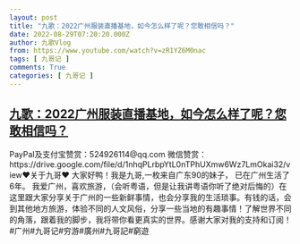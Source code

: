 ```yaml
---
layout: post
title: "九歌：2022广州服装直播基地，如今怎么样了呢？您敢相信吗？"
date: 2022-08-29T07:20:20.000Z
author: 九歌Vlog
from: https://www.youtube.com/watch?v=zR1YZ6M0nac
tags: [ 九哥记 ]
comments: True
categories: [ 九哥记 ]
---
```

<!--1661757620000-->
[九歌：2022广州服装直播基地，如今怎么样了呢？您敢相信吗？](https://www.youtube.com/watch?v=zR1YZ6M0nac)
------

<div>
PayPaI及支付宝赞赏：524926114@qq.com 微信赞赏：https://drive.google.com/file/d/1nhqPLrbpYtL0nTPhUXmw6Wz7LmOkai32/view♥关于九哥♥ 大家好鸭！我是九哥,一枚来自广东90的妹子， 已在广州生活了6年。 我爱广州，喜欢旅游，（会听粤语，但是让我讲粤语你听了绝对后悔的）在这里跟大家分享关于广州的一些新鲜事情，也会分享我的生活琐事。有钱的话，会到其他地方旅游，体验不同的人文风俗，分享一些当地的有趣事情！了解世界不同的角落，跟着我的脚步，我将带你看更真实的世界。感谢大家对我的支持和订阅！#广州#九哥记#穷游#廣州#九哥記#窮遊
</div>
